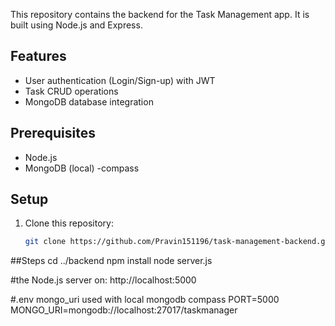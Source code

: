 This repository contains the backend for the Task Management app. It is built using Node.js and Express.

## Features
- User authentication (Login/Sign-up) with JWT
- Task CRUD operations
- MongoDB database integration

## Prerequisites
- Node.js 
- MongoDB (local) -compass

## Setup

1. Clone this repository:
   ```bash
   git clone https://github.com/Pravin151196/task-management-backend.git

##Steps
cd ../backend
npm install
node server.js

#the Node.js server on: http://localhost:5000

#.env mongo_uri used with local mongodb compass
PORT=5000
MONGO_URI=mongodb://localhost:27017/taskmanager
